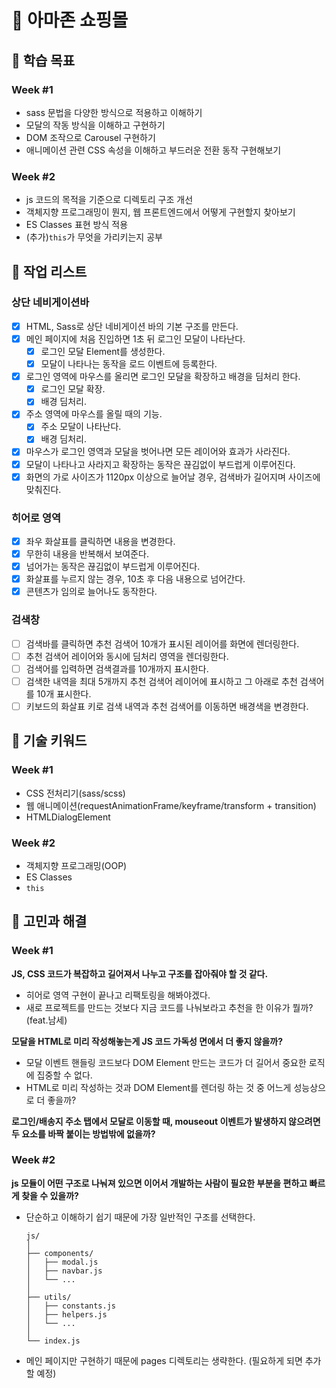 # 🛒 아마존 쇼핑몰
## 🎯 학습 목표

### Week #1
- sass 문법을 다양한 방식으로 적용하고 이해하기
- 모달의 작동 방식을 이해하고 구현하기
- DOM 조작으로 Carousel 구현하기
- 애니메이션 관련 CSS 속성을 이해하고 부드러운 전환 동작 구현해보기

### Week #2
- js 코드의 목적을 기준으로 디렉토리 구조 개선
- 객체지향 프로그래밍이 뭔지, 웹 프론트엔드에서 어떻게 구현할지 찾아보기
- ES Classes 표현 방식 적용
- (추가)`this`가 무엇을 가리키는지 공부
## 🔨 작업 리스트

### **상단 네비게이션바**
- [x] HTML, Sass로 상단 네비게이션 바의 기본 구조를 만든다.
- [x] 메인 페이지에 처음 진입하면 1초 뒤 로그인 모달이 나타난다.
  - [x] 로그인 모달 Element를 생성한다.
  - [x] 모달이 나타나는 동작을 로드 이벤트에 등록한다.
- [x] 로그인 영역에 마우스를 올리면 로그인 모달을 확장하고 배경을 딤처리 한다.
  - [x] 로그인 모달 확장.
  - [x] 배경 딤처리.
- [x] 주소 영역에 마우스를 올릴 때의 기능.
  - [x] 주소 모달이 나타난다.
  - [x] 배경 딤처리.
- [x] 마우스가 로그인 영역과 모달을 벗어나면 모든 레이어와 효과가 사라진다.
- [x] 모달이 나타나고 사라지고 확장하는 동작은 끊김없이 부드럽게 이루어진다.
- [x] 화면의 가로 사이즈가 1120px 이상으로 늘어날 경우, 검색바가 길어지며 사이즈에 맞춰진다.

### **히어로 영역**
- [x] 좌우 화살표를 클릭하면 내용을 변경한다.
- [x] 무한히 내용을 반복해서 보여준다.
- [x] 넘어가는 동작은 끊김없이 부드럽게 이루어진다.
- [x] 화살표를 누르지 않는 경우, 10초 후 다음 내용으로 넘어간다.
- [x] 콘텐츠가 임의로 늘어나도 동작한다.

### **검색창**
- [ ] 검색바를 클릭하면 추천 검색어 10개가 표시된 레이어를 화면에 렌더링한다.
- [ ] 추천 검색어 레이어와 동시에 딤처리 영역을 렌더링한다.
- [ ] 검색어를 입력하면 검색결과를 10개까지 표시한다.
- [ ] 검색한 내역을 최대 5개까지 추천 검색어 레이어에 표시하고 그 아래로 추천 검색어를 10개 표시한다.
- [ ] 키보드의 화살표 키로 검색 내역과 추천 검색어를 이동하면 배경색을 변경한다.

## 🔑 기술 키워드

### Week #1
- CSS 전처리기(sass/scss)
- 웹 애니메이션(requestAnimationFrame/keyframe/transform + transition)
- HTMLDialogElement

### Week #2
- 객체지향 프로그래밍(OOP)
- ES Classes
- `this`

## 🎊 고민과 해결

### Week #1
**JS, CSS 코드가 복잡하고 길어져서 나누고 구조를 잡아줘야 할 것 같다.**
- 히어로 영역 구현이 끝나고 리팩토링을 해봐야겠다.
- 새로 프로젝트를 만드는 것보다 지금 코드를 나눠보라고 추천을 한 이유가 뭘까?(feat.남세)

**모달을 HTML로 미리 작성해놓는게 JS 코드 가독성 면에서 더 좋지 않을까?**
- 모달 이벤트 핸들링 코드보다 DOM Element 만드는 코드가 더 길어서 중요한 로직에 집중할 수 없다.
- HTML로 미리 작성하는 것과 DOM Element를 렌더링 하는 것 중 어느게 성능상으로 더 좋을까?

**로그인/배송지 주소 탭에서 모달로 이동할 때, mouseout 이벤트가 발생하지 않으려면 두 요소를 바짝 붙이는 방법밖에 없을까?**

### Week #2
**js 모듈이 어떤 구조로 나눠져 있으면 이어서 개발하는 사람이 필요한 부분을 편하고 빠르게 찾을 수 있을까?**
- 단순하고 이해하기 쉽기 때문에 가장 일반적인 구조를 선택한다.
  ```
  js/
  │
  ├── components/
  │   ├── modal.js
  │   ├── navbar.js
  │   └── ...
  │
  ├── utils/
  │   ├── constants.js
  │   ├── helpers.js
  │   └── ...
  │
  └── index.js
  ```
- 메인 페이지만 구현하기 때문에 pages 디렉토리는 생략한다. (필요하게 되면 추가할 예정)